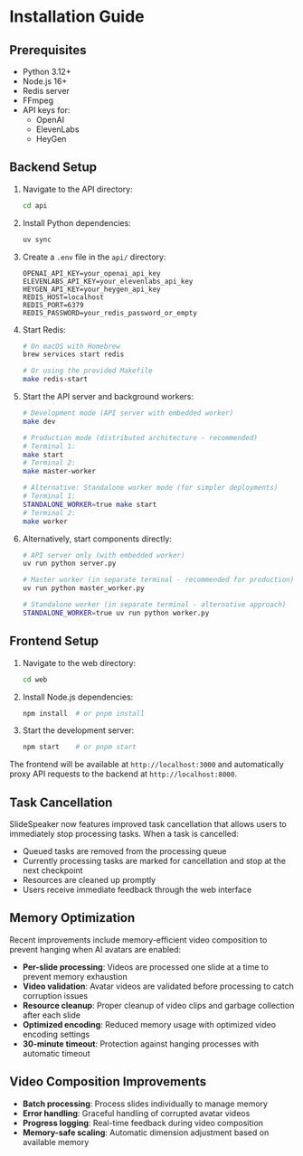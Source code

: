# Installation Guide

## Prerequisites

- Python 3.12+
- Node.js 16+
- Redis server
- FFmpeg
- API keys for:
  - OpenAI
  - ElevenLabs
  - HeyGen

## Backend Setup

1. Navigate to the API directory:
   ```bash
   cd api
   ```

2. Install Python dependencies:
   ```bash
   uv sync
   ```

3. Create a `.env` file in the `api/` directory:
   ```env
   OPENAI_API_KEY=your_openai_api_key
   ELEVENLABS_API_KEY=your_elevenlabs_api_key
   HEYGEN_API_KEY=your_heygen_api_key
   REDIS_HOST=localhost
   REDIS_PORT=6379
   REDIS_PASSWORD=your_redis_password_or_empty
   ```

4. Start Redis:
   ```bash
   # On macOS with Homebrew
   brew services start redis

   # Or using the provided Makefile
   make redis-start
   ```

5. Start the API server and background workers:
   ```bash
   # Development mode (API server with embedded worker)
   make dev

   # Production mode (distributed architecture - recommended)
   # Terminal 1:
   make start
   # Terminal 2:
   make master-worker
   
   # Alternative: Standalone worker mode (for simpler deployments)
   # Terminal 1:
   STANDALONE_WORKER=true make start
   # Terminal 2:
   make worker
   ```

6. Alternatively, start components directly:
   ```bash
   # API server only (with embedded worker)
   uv run python server.py
   
   # Master worker (in separate terminal - recommended for production)
   uv run python master_worker.py
   
   # Standalone worker (in separate terminal - alternative approach)
   STANDALONE_WORKER=true uv run python worker.py
   ```

## Frontend Setup

1. Navigate to the web directory:
   ```bash
   cd web
   ```

2. Install Node.js dependencies:
   ```bash
   npm install  # or pnpm install
   ```

3. Start the development server:
   ```bash
   npm start    # or pnpm start
   ```

The frontend will be available at `http://localhost:3000` and automatically proxy API requests to the backend at `http://localhost:8000`.

## Task Cancellation

SlideSpeaker now features improved task cancellation that allows users to immediately stop processing tasks. When a task is cancelled:

- Queued tasks are removed from the processing queue
- Currently processing tasks are marked for cancellation and stop at the next checkpoint
- Resources are cleaned up promptly
- Users receive immediate feedback through the web interface

## Memory Optimization

Recent improvements include memory-efficient video composition to prevent hanging when AI avatars are enabled:

- **Per-slide processing**: Videos are processed one slide at a time to prevent memory exhaustion
- **Video validation**: Avatar videos are validated before processing to catch corruption issues
- **Resource cleanup**: Proper cleanup of video clips and garbage collection after each slide
- **Optimized encoding**: Reduced memory usage with optimized video encoding settings
- **30-minute timeout**: Protection against hanging processes with automatic timeout

## Video Composition Improvements

- **Batch processing**: Process slides individually to manage memory
- **Error handling**: Graceful handling of corrupted avatar videos
- **Progress logging**: Real-time feedback during video composition
- **Memory-safe scaling**: Automatic dimension adjustment based on available memory